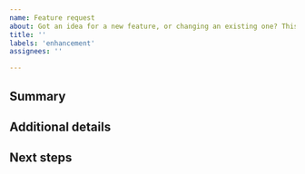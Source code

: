 ```yaml
---
name: Feature request
about: Got an idea for a new feature, or changing an existing one? This is the place.
title: ''
labels: 'enhancement'
assignees: ''

---
```

## Summary
<!--What would you like changed/added and why?-->

## Additional details
<!--What would be the benefit?-->

## Next steps
<!--Do you have any ideas about the implementation?-->
